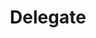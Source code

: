 ---
title: "Delegate"
# page_header_bg: "images/bg/section-bg5.jpg"
description: "Delegate to our Validators"
layout: "pricing"
draft: false

################ pricing ##################
pricing:
  enable : true
  title : "Nodes we validate on"
  content : "We run validator nodes on the following chains.  If you like the work we do, please consider a delegation."
  pricing_table:

  - name : "Kujira"
    # price : "TBD"
    # price_per : "Yearly"
    # services: 
    # - "last updated: 2022-06-28"
    button:
      label: "Stake"
      link : "https://blue.kujira.app/stake/kujiravaloper1dnmz4yzv73lr3lmauuaa0wpwn8zm8s20memec4"

  - name : "Osmosis"
    # price : "TBD"
    # price_per : "Yearly"
    # services: 
    # - "last updated: 2022-06-28"
    button:
      label: "Stake"
      link : "https://wallet.keplr.app/chains/osmosis?modal=validator&chain=osmosis-1&validator_address=osmovaloper1dnmz4yzv73lr3lmauuaa0wpwn8zm8s20lg3pg9"

---